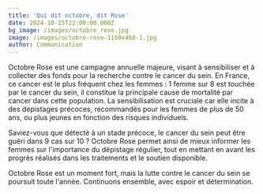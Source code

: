 ```yaml
---
title: 'Qui dit octobre, dit Rose'
date: 2024-10-15T22:00:00.000Z
bg_image: /images/octobre_rose.jpg
image: /images/octobre-rose-1150x468-1.jpg
author: Communication
---
```


Octobre Rose est une campagne annuelle majeure, visant à sensibiliser et à collecter des fonds pour la recherche contre le cancer du sein. En France, ce cancer est le plus fréquent chez les femmes :  1 femme sur 8 est touchée par le cancer du sein, il constitue la principale cause de mortalité par cancer dans cette population. La sensibilisation est cruciale car elle incite à des dépistages précoces, recommandés pour les femmes de plus de 50 ans, ou plus jeunes en fonction des risques individuels.

Saviez-vous que détecté à un stade précoce, le cancer du sein peut être guéri dans 9 cas sur 10 ? Octobre Rose permet ainsi de mieux informer les femmes sur l'importance du dépistage régulier, tout en mettant en avant les progrès réalisés dans les traitements et le soutien disponible.

Octobre Rose est un moment fort, mais la lutte contre le cancer du sein se poursuit toute l'année. Continuons ensemble, avec espoir et détermination.
